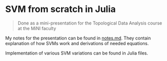 # SVM from scratch in Julia

> Done as a mini-presentation for the Topological Data Analysis course at the MiNI faculty

My notes for the presentation can be found in [notes.md](notes.md). They contain explanation of how SVMs work and derivations of needed equations.

Implementation of various SVM variations can be found in Julia files.
